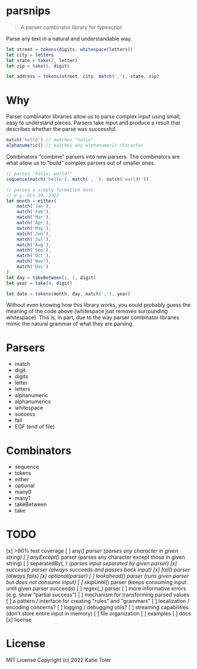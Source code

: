# parsnips

> A parser combinator library for typescript

Parse any text in a natural and understandable way.

```typescript
let street = tokens(digits, whitespace(letters))
let city = letters
let state = take(2, letter)
let zip = take(5, digit)

let address = tokens(street, city, match(','), state, zip)
```

# Why

Parser combinator libraries allow us to parse complex input
using small, easy to understand pieces. Parsers take input and
produce a result that describes whether the parse was successful.

```ts
match('hello') // matches "hello"
alphanumeric() // matches any alphanumeric character
```

Combinators "combine" parsers into new parsers. The combinators
are what allow us to "build" complex parsers out of smaller ones.

```ts
// parses "hello, world!"
sequence(match('hello'), match(', '), match('world!'))

// parses a simply formatted date
// e.g. Oct 29, 2022
let month = either(
	match('Jan'),
	match('Feb'),
	match('Mar'),
	match('Apr'),
	match('May'),
	match('Jun'),
	match('Jul'),
	match('Aug'),
	match('Sep'),
	match('Oct'),
	match('Nov'),
	match('Dec')
)
let day = takeBetween(1, 2, digit)
let year = take(4, digit)

let date = tokens(month, day, match(','), year)
```

Without even knowing how this library works, you could probably
guess the meaning of the code above (whitespace just removes
surrounding whitespace). This is, in part, due to the way parser
combinator libraries mimic the natural grammar of what they are
parsing.

# Parsers

- match
- digit
- digits
- letter
- letters
- alphanumeric
- alphanumerics
- whitespace
- success
- fail
- EOF (end of file)

# Combinators

- sequence
- tokens
- either
- optional
- many0
- many1
- takeBetween
- take

# TODO

[x] >90% test coverage
[ ] any(_) parser (parses any character in given string)
[ ] anyExcept(_) parser (parses any character except those in given string)
[ ] separatedBy(_, _) (parses input separated by given parser)
[x] success() parser (always succeeds and passes back input)
[x] fail() parser (always fails)
[x] optional(parser)
[ ] lookahead(_) parser (runs given parser but does not consume input)
[ ] skipUntil(_) parser (keeps consuming input until given parser succeeds)
[ ] regex(\_) parser
[ ] more informative errors (e.g. show "partial success")
[ ] mechanism for transforming parsed values
[ ] a pattern / interface for creating "rules" and "grammars"
[ ] localization / encoding concerns?
[ ] logging / debugging utils?
[ ] streaming capabilities (don't store entire input in memory)
[ ] file organization
[ ] examples
[ ] docs
[x] license

# License

MIT License
Copyright (c) 2022 Katie Toler
